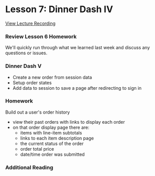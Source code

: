 # Lesson 7: Dinner Dash IV

[View Lecture Recording](#)

### Review Lesson 6 Homework

We'll quickly run through what we learned last week and discuss any questions or issues.

### Dinner Dash V

- Create a new order from session data
- Setup order states
- Add data to session to save a page after redirecting to sign in

### Homework

Build out a user's order history

- view their past orders with links to display each order
- on that order display page there are:
  - items with line-item subtotals
  - links to each item description page
  - the current status of the order
  - order total price
  - date/time order was submitted

### Additional Reading
